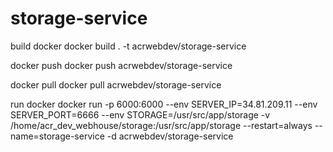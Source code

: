 # storage-service

build docker
docker build . -t acrwebdev/storage-service

docker push
docker push acrwebdev/storage-service

docker pull
docker pull acrwebdev/storage-service

run docker
docker run -p 6000:6000 --env SERVER_IP=34.81.209.11 --env SERVER_PORT=6666 --env STORAGE=/usr/src/app/storage -v /home/acr_dev_webhouse/storage:/usr/src/app/storage --restart=always --name=storage-service -d acrwebdev/storage-service
